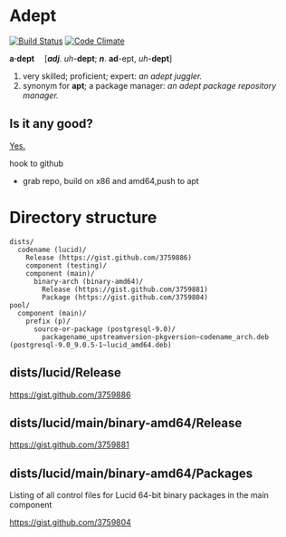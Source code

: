 # Adept 

[![Build Status](https://travis-ci.org/danryan/adept.png)](https://travis-ci.org/danryan/adept) [![Code Climate](https://codeclimate.com/badge.png)](https://codeclimate.com/github/danryan/adept)

**a·dept**   [***adj***. *uh*-**dept**; ***n***. **ad**-ept, *uh*-**dept**]

1. very skilled; proficient; expert: *an adept juggler.*
2. synonym for **apt**; a package manager: *an adept package repository manager.*


## Is it any good?

[Yes.](http://news.ycombinator.com/item?id=3067434)

hook to github
- grab repo, build on x86 and amd64,push to apt

# Directory structure

```
dists/
  codename (lucid)/
    Release (https://gist.github.com/3759886)
    component (testing)/
    component (main)/
      binary-arch (binary-amd64)/
        Release (https://gist.github.com/3759881)
        Package (https://gist.github.com/3759804)
pool/
  component (main)/
    prefix (p)/
      source-or-package (postgresql-9.0)/
        packagename_upstreamversion-pkgversion~codename_arch.deb (postgresql-9.0_9.0.5-1~lucid_amd64.deb)
```


## dists/lucid/Release

https://gist.github.com/3759886

## dists/lucid/main/binary-amd64/Release

https://gist.github.com/3759881

## dists/lucid/main/binary-amd64/Packages

Listing of all control files for Lucid 64-bit binary packages in the main component

https://gist.github.com/3759804